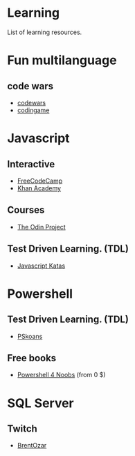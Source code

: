# Learning
List of learning resources.

# Fun multilanguage

## code wars

- [codewars](https://www.codewars.com)
- [codingame](https://www.codingame.com)

# Javascript

## Interactive

- [FreeCodeCamp](https://www.freecodecamp.org/)
- [Khan Academy](https://www.khanacademy.org/computing/computer-programming)

## Courses

- [The Odin Project](https://www.theodinproject.com/)

## Test Driven Learning. (TDL)

- [Javascript Katas](https://jskatas.org/)

# Powershell

## Test Driven Learning. (TDL)

- [PSkoans](https://github.com/vexx32/PSKoans)

## Free books

- [Powershell 4 Noobs](https://leanpub.com/powershell-4n00bs) (from 0 $)

# SQL Server

## Twitch
- [BrentOzar](https://www.twitch.tv/brentozar)
